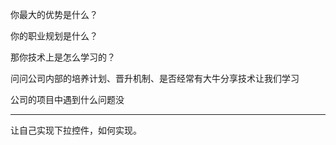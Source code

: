 
你最大的优势是什么？


 
 你的职业规划是什么？


那你技术上是怎么学习的？



问问公司内部的培养计划、晋升机制、是否经常有大牛分享技术让我们学习


公司的项目中遇到什么问题没


--- 

让自己实现下拉控件，如何实现。

